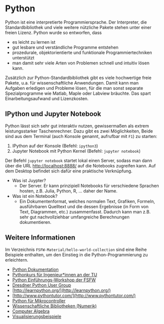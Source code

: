 # Python

Python ist eine interpretierte Programmiersprache. Der Interpreter,
die Standardbibliothek und viele weitere nützliche Pakete stehen unter
einer freien Lizenz.
Python wurde so entworfen, dass

- es leicht zu lernen ist
- gut lesbare und verständliche Programme entstehen
- prozedurale, objektorientierte und funktionale Programmiertechniken unterstützt
- man damit sehr viele Arten von Problemen schnell und intuitiv lösen kann.

Zusätzlich zur Python-Standardbibliothek gibt es viele hochwertige freie
Pakete, u.a. für wissenschaftliche Anwendungen.
Damit kann man Aufgaben erledigen und Probleme lösen,
für die man sonst separate Spezialprogramme wie Matlab, Maple oder
Labview bräuchte. Das spart Einarbeitungsaufwand und Lizenzkosten.


## IPython und Jupyter Notebook

Python lässt sich sehr gut interaktiv nutzen, gewissermaßen als
extrem leistungsstarker Taschenrechner. Dazu gibt es zwei Möglichkeiten,
Beide sind aus dem Terminal (auch Konsole genannt, aufrufbar mit `F1`) zu starten:

1. IPython auf der Konsole (Befehl: `ipython3`)
2. Jupyter Notebook mit Python Kernel (Befehl: `jupyter notebook`)

Der Befehl `jupyter notebook`  startet lokal einen Server, sodass man dann
über die URL [http://localhost:8888/](http://localhost:8888/) auf die
Notebooks zugreifen kann. Auf dem Desktop befindet sich dafür eine
praktische Verknüpfung.

- Was ist Juypter?
  - Der Server. Er kann prinzipiell Notebooks für verschiedene Sprachen
  hosten, z.B. Julia, Python, R, ... daher der Name.
- Was ist ein Notebook?
  - Ein Dokumentenformat, welches normalen Text, Grafiken, Formeln,
  ausführbaren Quelltext und die dessen Ergebnisse (in Form von Text,
  Diagrammen, etc.) zusammenfasst. Dadurch kann man z.B. sehr gut
  nachvollziehbar umfangreiche Berechnungen dokumentieren.

## Weitere Informationen

Im Verzeichnis `FSFW-Material/hello-world-collection` sind eine Reihe Beispiele enthalten,
um den Einstieg in die Python-Programmierung zu erleichtern.

- [Python Dokumentation](http://docs.python-guide.org/en/latest/)
- [Pythonkurs für Ingenieur*innen an der TU](http://www.tu-dresden.de/pythonkurs)
- [Python Einführungs-Workshop der FSFW](https://fsfw-dresden.de/python-ws)
- [Dresdner Python User Group](http://pydresden.org/)
- [http://learnpython.org/](http://learnpython.org/)
- [http://www.pythontutor.com/](http://www.pythontutor.com/)
- [Python für Mikrocontroller](http://micropython.org/)
- [Wissenschaftliche Bibliotheken (Numerik)](http://www.scipy.org/)
- [Computer Algebra](http://www.sympy.org/)
- [Visualisierungsbeispiele](http://matplotlib.org/gallery.html)


